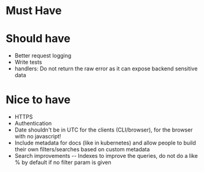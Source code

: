 # Must Have

# Should have
* Better request logging
* Write tests
* handlers: Do not return the raw error as it can expose backend sensitive data

# Nice to have
* HTTPS
* Authentication
* Date shouldn't be in UTC for the clients (CLI/browser), for the browser with no javascript!
* Include metadata for docs (like in kubernetes) and allow people to build their own filters/searches based on custom metadata
* Search improvements -- Indexes to improve the queries, do not do a like % by default if no filter param is given

